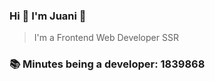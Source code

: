 ### Hi 👋 I&#39;m Juani 🦁

> I&#39;m a Frontend Web Developer SSR

### 📚 Minutes being a developer: 1839868
